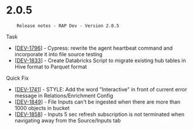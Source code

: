 # 2.0.5



```text
    Release notes - RAP Dev - Version 2.0.5
```

 Task

* \[[DEV-1796](https://wmpartners.atlassian.net/browse/DEV-1796)\] - Cypress: rewrite the agent heartbeat command and incorporate it into file source testing
* \[[DEV-1833](https://wmpartners.atlassian.net/browse/DEV-1833)\] - Create Databricks Script to migrate existing hub tables in Hive format to Parquet format

 Quick Fix

* \[[DEV-1741](https://wmpartners.atlassian.net/browse/DEV-1741)\] - STYLE: Add the word "Interactive" in front of current error message in Relations/Enrichment Config
* \[[DEV-1849](https://wmpartners.atlassian.net/browse/DEV-1849)\] - File Inputs can't be ingested when there are more than 1000 objects in bucket
* \[[DEV-1858](https://wmpartners.atlassian.net/browse/DEV-1858)\] - Inputs 5 sec refresh subscription is not terminated when navigating away from the Source/Inputs tab


